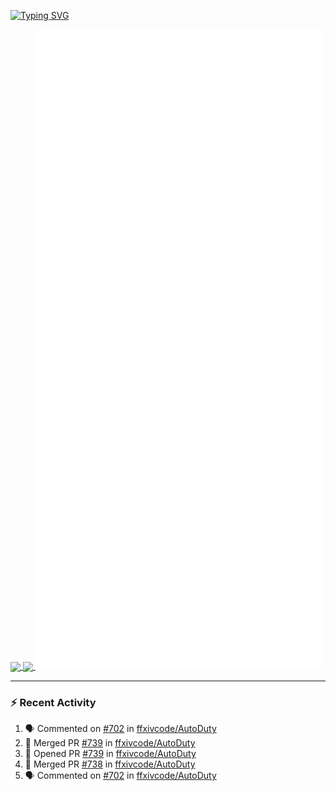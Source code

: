 [![Typing SVG](https://readme-typing-svg.demolab.com?font=Fira+Code&duration=1000&pause=1000&multiline=true&repeat=false&width=435&lines=Simon+Latusek+%7C+Gameplay+Engineer)](https://git.io/typing-svg)

<a href="https://github.com/anuraghazra/github-readme-stats">
  <img height=200 align="center" src="https://github-readme-stats.vercel.app/api?username=erdelf&theme=radical" />
</a>
<a href="https://github.com/anuraghazra/convoychat">
  <img height=200 align="center" src="https://streak-stats.demolab.com?user=erdelf&theme=radical&mode=weekly" />
</a>

<picture>
  <img src="/github-metrics.svg" alt="Metrics">
</picture>

---

### :zap: Recent Activity
<!--START_SECTION:activity-->
1. 🗣 Commented on [#702](https://github.com/ffxivcode/AutoDuty/issues/702#issuecomment-2571638623) in [ffxivcode/AutoDuty](https://github.com/ffxivcode/AutoDuty)
2. 🎉 Merged PR [#739](https://github.com/ffxivcode/AutoDuty/pull/739) in [ffxivcode/AutoDuty](https://github.com/ffxivcode/AutoDuty)
3. 💪 Opened PR [#739](https://github.com/ffxivcode/AutoDuty/pull/739) in [ffxivcode/AutoDuty](https://github.com/ffxivcode/AutoDuty)
4. 🎉 Merged PR [#738](https://github.com/ffxivcode/AutoDuty/pull/738) in [ffxivcode/AutoDuty](https://github.com/ffxivcode/AutoDuty)
5. 🗣 Commented on [#702](https://github.com/ffxivcode/AutoDuty/issues/702#issuecomment-2571625732) in [ffxivcode/AutoDuty](https://github.com/ffxivcode/AutoDuty)
<!--END_SECTION:activity-->

<!--
**erdelf/erdelf** is a ✨ _special_ ✨ repository because its `README.md` (this file) appears on your GitHub profile.

Here are some ideas to get you started:

- 🔭 I’m currently working on ...
- 🌱 I’m currently learning ...
- 👯 I’m looking to collaborate on ...
- 🤔 I’m looking for help with ...
- 💬 Ask me about ...
- 📫 How to reach me: ...
- 😄 Pronouns: ...
- ⚡ Fun fact: ...
-->

